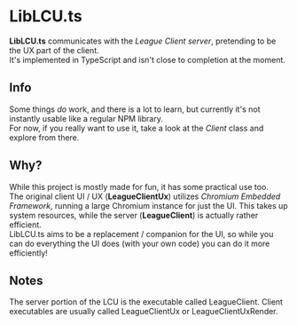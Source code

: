 # LibLCU.ts
**LibLCU.ts** communicates with the *League Client server*, pretending to be the UX part of the client. \
It's implemented in TypeScript and isn't close to completion at the moment.

## Info
Some things *do* work, and there is a lot to learn, but currently it's not instantly usable like a regular NPM library. \
For now, if you really want to use it, take a look at the *Client* class and explore from there.

## Why?
While this project is mostly made for fun, it has some practical use too. \
The original client UI / UX (**LeagueClientUx**) utilizes *Chromium Embedded Framework*, running a large Chromium instance for just the UI. 
This takes up system resources, while the server (**LeagueClient**) is actually rather efficient. \
LibLCU.ts aims to be a replacement / companion for the UI, so while you can do everything the UI does (with your own code) you can do it more efficiently! 

## Notes
The server portion of the LCU is the executable called LeagueClient. Client executables are usually called LeagueClientUx or LeagueClientUxRender.
